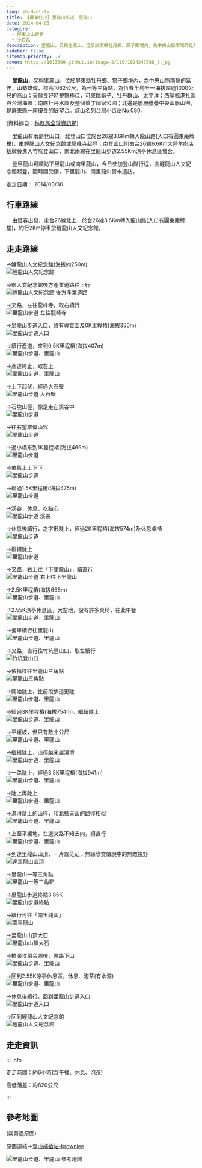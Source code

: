 ```yaml
---
lang: zh-Hant-tw
title: 【屏東牡丹】里龍山步道、里龍山
date: 2014-04-03
category: 
  - 屏東上山走走
  - 小百岳
description: 里龍山，又稱里瀧山，位於屏東縣牡丹鄉、獅子鄉境內，為中央山脈南端的延伸，山勢雄偉，標高1062公尺，為一等三角點，為恆春半島唯一海拔超過1000公尺的高山；天候良好時視野極佳，可東眺獅子、牡丹群山、太平洋；西望楓港社區與台灣海峽；南瞧牡丹水庫及整個墾丁國家公園；北邊是層層疊疊中央山脈山巒，是屏東縣一座優良的展望台。該山名列台灣小百岳No.080。 
sidebar: false
sitemap.priority: .8
cover: https://1013399.github.io/image-2/110/1024247588_l.jpg
---
```


    **里龍山**，又稱里瀧山，位於屏東縣牡丹鄉、獅子鄉境內，為中央山脈南端的延伸，山勢雄偉，標高1062公尺，為一等三角點，為恆春半島唯一海拔超過1000公尺的高山；天候良好時視野極佳，可東眺獅子、牡丹群山、太平洋；西望楓港社區與台灣海峽；南瞧牡丹水庫及整個墾丁國家公園；北邊是層層疊疊中央山脈山巒，是屏東縣一座優良的展望台。該山名列台灣小百岳No.080。  

<!-- more -->

(資料摘自：[林務局全球資訊網](http://www.forest.gov.tw/ct.asp?xItem=40200&ctNode=1787&mp=1))

    里龍山有兩處登山口，北登山口位於台26線3.6Km轉入龍山路(入口有圓東庵牌樓)，由鯉龍山人文紀念館或龍峰寺起登；南登山口則由台26線6.6Km大陸羊肉店招牌旁進入竹坑登山口，南北兩線在里龍山步道2.55Km涼亭休息區會合。  

    登里龍山可順訪下里龍山或南里龍山，今日參加登山隊行程，由鯉龍山人文紀念館起登，因時間受限，下里龍山、南里龍山皆未造訪。

走走日期： 2014/03/30


## 行車路線
    由恆春出發，走台26線北上，於台26線3.6Km轉入龍山路(入口有圓東庵牌樓)，約行2Km停車於鯉龍山人文紀念館。

## 走走路線  
→鯉龍山人文紀念館(海拔約250m)  
![鯉龍山人文紀念館](https://1013399.github.io/image-2/110/1024247569_l.jpg)

→循人文紀念館後方產業道路往上行  
![鯉龍山人文紀念館 後方產業道路](https://1013399.github.io/image-2/110/1024247571_l.jpg)

→叉路，左往龍峰寺，取右續行  
![里龍山步道 左往龍峰寺](https://1013399.github.io/image-2/110/1024247574_l.jpg)

→里龍山步道入口，設有導覽圖及0K里程樁(海拔350m)  
![里龍山步道入口](https://1013399.github.io/image-2/110/1024247576_l.jpg)

→續行產道，來到0.5K里程樁(海拔407m)  
![里龍山步道、里龍山](https://1013399.github.io/image-2/110/1024247579_l.jpg)

→產道終止，取左上  
![里龍山步道、里龍山](https://1013399.github.io/image-2/110/1024247581_l.jpg)

→上下起伏，經過大石壁  
![里龍山步道 大石壁](https://1013399.github.io/image-2/110/1024247583_l.jpg)

→石塊山徑，像是走在溪谷中  
![里龍山步道](https://1013399.github.io/image-2/110/1024247585_l.jpg)

→往右望雄偉山容  
![里龍山步道](https://1013399.github.io/image-2/110/1024247588_l.jpg)

→過小橋來到1K里程樁(海拔469m)  
![里龍山步道](https://1013399.github.io/image-2/110/1024247590_l.jpg)

→依舊上上下下  
![里龍山步道](https://1013399.github.io/image-2/110/1024247592_l.jpg)

→經過1.5K里程樁(海拔475m)  
![里龍山步道](https://1013399.github.io/image-2/110/1024247598_l.jpg)

→溪谷，休息、吃點心  
![里龍山步道 溪谷](https://1013399.github.io/image-2/110/1024247604_l.jpg)

→休息後續行，之字形陡上，經過2K里程樁(海拔574m)及休息桌椅  
![里龍山步道](https://1013399.github.io/image-2/110/1024247608_l.jpg)

→繼續陡上  
![里龍山步道](https://1013399.github.io/image-2/110/1024247611_l.jpg)

→叉路，右上往「下里龍山」，續直行  
![里龍山步道 右上往下里龍山](https://1013399.github.io/image-2/110/1024247616_l.jpg)

→2.5K里程樁(海拔668m)  
![里龍山步道、里龍山](https://1013399.github.io/image-2/110/1024247618_l.jpg)

→2.55K涼亭休息區，大空地，設有許多桌椅，在此午餐  
![里龍山步道、里龍山](https://1013399.github.io/image-2/110/1024247621_l.jpg)

→餐畢續行往里龍山  
![里龍山步道、里龍山](https://1013399.github.io/image-2/110/1024247629_l.jpg)

→叉路，直行往竹坑登山口，取左續行  
![竹坑登山口](https://1013399.github.io/image-2/110/1024247634_l.jpg)

→依指標往里龍山三角點  
![里龍山三角點](https://1013399.github.io/image-2/110/1024247640_l.jpg)

→開始陡上，比前段步道更陡  
![里龍山步道、里龍山](https://1013399.github.io/image-2/110/1024247645_l.jpg)

→經過3K里程樁(海拔754m)，繼續陡上  
![里龍山步道、里龍山](https://1013399.github.io/image-2/110/1024247646_l.jpg)

→平緩坡，但只有數十公尺  
![里龍山步道、里龍山](https://1013399.github.io/image-2/110/1024247647_l.jpg)

→繼續陡上，山徑越來越濕滑  
![里龍山步道、里龍山](https://1013399.github.io/image-2/110/1024247649_l.jpg)

→一路陡上，經過3.5K里程樁(海拔941m)  
![里龍山步道、里龍山](https://1013399.github.io/image-2/110/1024247651_l.jpg)

→陡上再陡上  
![里龍山步道、里龍山](https://1013399.github.io/image-2/110/1024247653_l.jpg)

→濕滑陡上的山徑，和北插天山的路徑相似  
![里龍山步道、里龍山](https://1013399.github.io/image-2/110/1024247654_l.jpg)

→上至平緩地，左邊叉路不知去向，續直行  
![里龍山步道、里龍山](https://1013399.github.io/image-2/110/1024247655_l.jpg)

→到達里龍山山頂，一片霧茫茫，無緣欣賞傳說中的無敵視野  
![達里龍山山頂](https://1013399.github.io/image-2/110/1024247658_l.jpg)

→里龍山一等三角點  
![里龍山一等三角點](https://1013399.github.io/image-2/110/1024247662_l.jpg)

→里龍山步道終點3.85K  
![里龍山步道終點](https://1013399.github.io/image-2/110/1024247663_l.jpg)

→續行可往「南里龍山」  
![南里龍山](https://1013399.github.io/image-2/110/1024247670_l.jpg)

→里龍山山頂大石  
![里龍山山頂大石](https://1013399.github.io/image-2/110/1024247672_l.jpg)

→拍張攻頂合照後，原路下山  
![里龍山步道、里龍山](https://1013399.github.io/image-2/110/1024247668_l.jpg)

→回到2.55K涼亭休息區，休息、泡茶(有水源)  
![里龍山步道、里龍山](https://1013399.github.io/image-2/110/1024247673_l.jpg)

→休息後續行，回到里龍山步道入口  
![里龍山步道入口](https://1013399.github.io/image-2/110/1024247677_l.jpg)

→回到鯉龍山人文紀念館  
![鯉龍山人文紀念館](https://1013399.github.io/image-2/110/1024247680_l.jpg)

## 走走資訊

::: info

走走時間：約6小時(含午餐、休息、泡茶)

高低落差：約820公尺

:::

## 參考地圖
(裁剪過原圖)  

原圖連結→[登山補給站-brownlee](http://www.keepon.com.tw/DiscussLoad.aspx?code=314B5CF9AEC3A19113F6CAA6F539A662A943A92CADF95654)  

![里龍山步道、里龍山 參考地圖](https://1013399.github.io/image-2/110/1024247731_l.jpg)